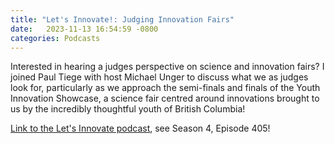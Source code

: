 ```yaml
---
title: "Let's Innovate!: Judging Innovation Fairs"
date:   2023-11-13 16:54:59 -0800
categories: Podcasts 
---
```


Interested in hearing a judges perspective on science and innovation fairs? I joined Paul Tiege with host Michael Unger to discuss what we as judges look for, particularly as we approach the semi-finals and finals of the Youth Innovation Showcase, a science fair centred around innovations brought to us by the incredibly thoughtful youth of British Columbia!

<a href="https://www.sciencefairs.ca/get-inspired/let-s-innovate!-podcast/">Link to the Let's Innovate podcast</a>, see Season 4, Episode 405!
